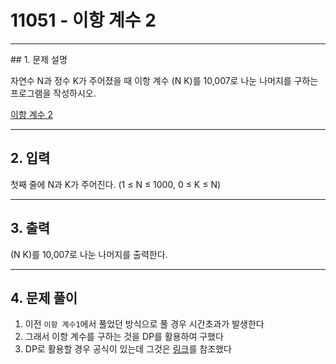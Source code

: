 # 11051 -  이항 계수 2

<hr/>
## 1. 문제 설명

자연수 N과 정수 K가 주어졌을 때 이항 계수 (N K)를 10,007로 나눈 나머지를 구하는 프로그램을 작성하시오.

[이항 계수 2](<https://www.acmicpc.net/problem/11051>)

------

## 2. 입력

첫째 줄에 N과 K가 주어진다. (1 ≤ N ≤ 1000, 0 ≤ K ≤ N)

------

## 3. 출력

 (N K)를 10,007로 나눈 나머지를 출력한다.

------

## 4. 문제 풀이

1. 이전 `이항 계수1`에서 풀었던 방식으로 풀 경우 시간초과가 발생한다
2. 그래서 이항 계수를 구하는 것을 DP를 활용하여 구했다
3. DP로 활용할 경우 공식이 있는데 그것은 [링크](http://blog.naver.com/PostView.nhn?blogId=whtrb_study&logNo=220771365785)를 참조했다

